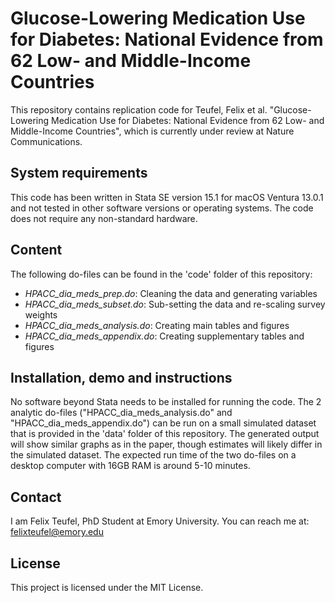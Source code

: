 # Glucose-Lowering Medication Use for Diabetes: National Evidence from 62 Low- and Middle-Income Countries

This repository contains replication code for Teufel, Felix et al. "Glucose-Lowering Medication Use for Diabetes: National Evidence from 62 Low- and Middle-Income Countries", which is currently under review at Nature Communications. 

## System requirements

This code has been written in Stata SE version 15.1 for macOS Ventura 13.0.1 and not tested in other software versions or operating systems. The code does not require any non-standard hardware.

## Content

The following do-files can be found in the 'code' folder of this repository:
- _HPACC_dia_meds_prep.do_: Cleaning the data and generating variables
- _HPACC_dia_meds_subset.do_: Sub-setting the data and re-scaling survey weights
- _HPACC_dia_meds_analysis.do_: Creating main tables and figures
- _HPACC_dia_meds_appendix.do_: Creating supplementary tables and figures
  
## Installation, demo and instructions

No software beyond Stata needs to be installed for running the code. The 2 analytic do-files ("HPACC_dia_meds_analysis.do" and "HPACC_dia_meds_appendix.do") can be run on a small simulated dataset that is provided in the 'data' folder of this repository. The generated output will show similar graphs as in the paper, though estimates will likely differ in the simulated dataset. The expected run time of the two do-files on a desktop computer with 16GB RAM is around 5-10 minutes.

## Contact

I am Felix Teufel, PhD Student at Emory University. You can reach me at:
felixteufel@emory.edu

## License

This project is licensed under the MIT License.


